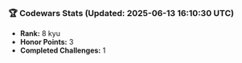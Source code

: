 ### 🏆 Codewars Stats (Updated: 2025-06-13 16:10:30 UTC)

- **Rank:** 8 kyu
- **Honor Points:** 3
- **Completed Challenges:** 1
